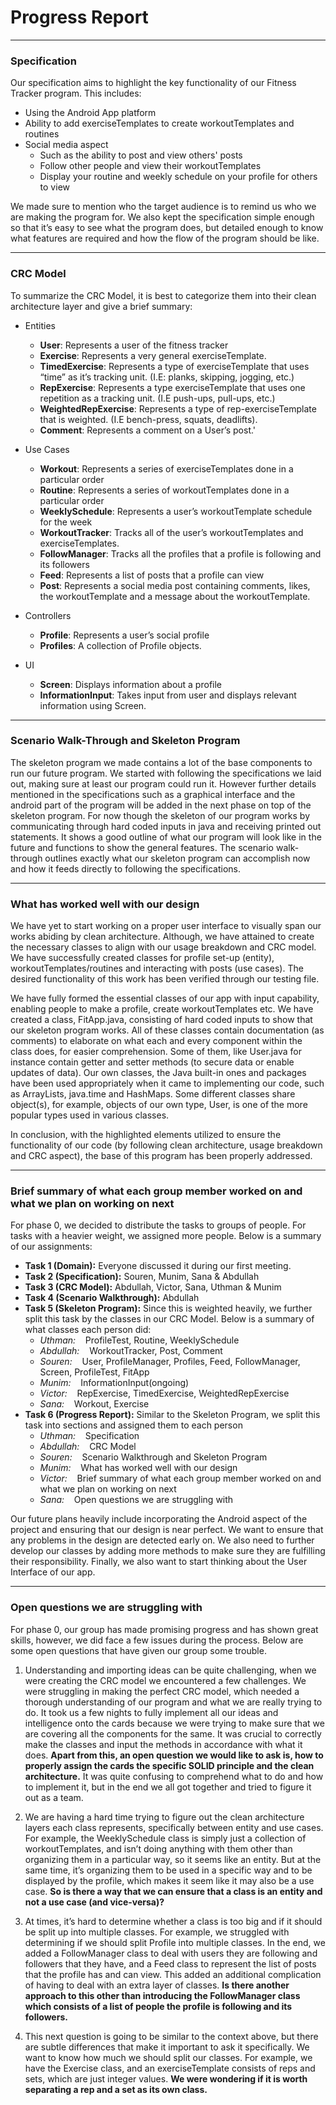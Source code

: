 # Progress Report

---
### Specification

Our specification aims to highlight the key functionality of our Fitness Tracker program. 
This includes: 
* Using the Android App platform
* Ability to add exerciseTemplates to create workoutTemplates and routines
* Social media aspect 
  * Such as the ability to post and view others' posts
  * Follow other people and view their workoutTemplates
  * Display your routine and weekly schedule on your profile for others to view

We made sure to mention who the target audience is to remind us who we are making 
the program for. We also kept the specification simple enough so that it’s easy to see
what the program does, but detailed enough to know what features are required and how
the flow of the program should be like.

---
### CRC Model

To summarize the CRC Model, it is best to categorize them into their clean architecture 
layer and give a brief summary:
* Entities
  * **User**: Represents a user of the fitness tracker 
  * **Exercise**: Represents a very general exerciseTemplate. 
  * **TimedExercise**: Represents a type of exerciseTemplate that uses “time” as it’s tracking unit.
(I.E: planks, skipping, jogging, etc.)
  * **RepExercise**: Represents a type exerciseTemplate that uses one repetition as a tracking unit.
(I.E push-ups, pull-ups, etc.)
  * **WeightedRepExercise**: Represents a type of rep-exerciseTemplate that is weighted. 
(I.E bench-press, squats, deadlifts). 
  * **Comment**: Represents a comment on a User’s post.'

* Use Cases
  * **Workout**: Represents a series of exerciseTemplates done in a particular order 
  * **Routine**: Represents a series of workoutTemplates done in a particular order 
  * **WeeklySchedule**: Represents a user’s workoutTemplate schedule for the week 
  * **WorkoutTracker**: Tracks all of the user’s workoutTemplates and exerciseTemplates. 
  * **FollowManager**: Tracks all the profiles that a profile is following and its followers
  * **Feed**: Represents a list of posts that a profile can view
  * **Post**: Represents a social media post containing comments, likes, the workoutTemplate and 
a message about the workoutTemplate.

* Controllers 
  * **Profile**: Represents a user’s social profile 
  * **Profiles**: A collection of Profile objects.
  
* UI
  * **Screen**: Displays information about a profile 
  * **InformationInput**: Takes input from user and displays relevant information using Screen.

---
### Scenario Walk-Through and Skeleton Program
The skeleton program we made contains a lot of the base components to run our future 
program. We started with following the specifications we laid out, making sure at least 
our program could run it. However further details mentioned in the specifications such
as a graphical interface and the android part of the program will be added in the 
next phase on top of the skeleton program. For now though the skeleton of our program 
works by communicating through hard coded inputs in java and receiving printed out 
statements. It shows a good outline of what our program will look like in the future and 
functions to show the general features. The scenario walk-through outlines exactly what 
our skeleton program can accomplish now and how it feeds directly to following the 
specifications.

---
### What has worked well with our design
We have yet to start working on a proper user interface to visually span our works abiding
by clean architecture. Although, we have attained to create the necessary classes to align
with our usage breakdown and CRC model. We have successfully created classes for profile
set-up (entity), workoutTemplates/routines and interacting with posts (use cases). The desired
functionality of this work has been verified through our testing file.

We have fully formed the essential classes of our app with input capability, 
enabling people to make a profile, create workoutTemplates etc. We have created a class, 
FitApp.java, consisting of hard coded inputs to show that our skeleton program works.
All of these classes contain documentation (as comments) to elaborate on what each and 
every component within the class does, for easier comprehension. Some of them, like 
User.java for instance contain getter and setter methods (to secure data or enable 
updates of data). Our own classes, the Java built-in ones and packages have been used 
appropriately when it came to implementing our code, such as ArrayLists, java.time and 
HashMaps. Some different classes share object(s), for example, objects of our own type, 
User, is one of the more popular types used in various classes.

In conclusion, with the highlighted elements utilized to ensure the functionality of our 
code (by following clean architecture, usage breakdown and CRC aspect), the base of this 
program has been properly addressed.


---
### Brief summary of what each group member worked on and what we plan on working on next
For phase 0, we decided to distribute the tasks to groups of people. For tasks with a 
heavier weight, we assigned more people. Below is a summary of our assignments:
* __Task 1 (Domain):__ Everyone discussed it during our first meeting.
* __Task 2 (Specification):__ Souren, Munim, Sana & Abdullah
* __Task 3 (CRC Model):__ Abdullah, Victor, Sana, Uthman & Munim
* __Task 4 (Scenario Walkthrough):__ Abdullah
* __Task 5 (Skeleton Program):__ Since this is weighted heavily, we further split this task
by the classes in our CRC Model. Below is a summary of what classes each person did:
  * _Uthman:_ &nbsp;&nbsp; ProfileTest, Routine, WeeklySchedule
  * _Abdullah:_ &nbsp;&nbsp; WorkoutTracker, Post, Comment
  * _Souren:_ &nbsp;&nbsp; User, ProfileManager, Profiles, Feed, FollowManager, Screen, ProfileTest, FitApp
  * _Munim:_ &nbsp;&nbsp; InformationInput(ongoing)
  * _Victor:_ &nbsp;&nbsp; RepExercise, TimedExercise, WeightedRepExercise
  * _Sana:_ &nbsp;&nbsp; Workout, Exercise
* __Task 6 (Progress Report):__ Similar to the Skeleton Program, we split this task
into sections and assigned them to each person
  * _Uthman:_ &nbsp;&nbsp; Specification
  * _Abdullah:_ &nbsp;&nbsp; CRC Model
  * _Souren:_ &nbsp;&nbsp; Scenario Walkthrough and Skeleton Program
  * _Munim:_ &nbsp;&nbsp; What has worked well with our design
  * _Victor:_ &nbsp;&nbsp; Brief summary of what each group member worked on and what we plan on 
working on next
  * _Sana:_ &nbsp;&nbsp; Open questions we are struggling with

Our future plans heavily include incorporating the Android aspect of the project and ensuring
that our design is near perfect. We want to ensure that any problems in the design are
detected early on. We also need to further develop our classes by adding more methods to
make sure they are fulfilling their responsibility. Finally, we also want to start thinking
about the User Interface of our app.

---
### Open questions we are struggling with
For phase 0, our group has made promising  progress and has shown great skills, 
however, we did face a few issues during the process. Below are some open questions 
that have given our group some trouble.

1. Understanding and importing ideas can be quite challenging, when we were creating 
the CRC model we encountered a few challenges. We were struggling in making the 
perfect CRC model, which needed a thorough understanding of our program and what 
we are really trying to do. It took us a few nights to fully implement all our ideas 
and intelligence onto the cards because we were trying to make sure that we are covering 
all the components for the same. It was crucial to correctly make the classes and 
input the methods in accordance with what it does. __Apart from this, an open question
we would like to ask is, how to properly assign the cards the specific SOLID principle 
and the clean architecture.__ It was quite confusing to comprehend what to do and how to 
implement it, but in the end we all got together and tried to figure it out as a team.  


2. We are having a hard time trying to figure out the clean architecture layers each
class represents, specifically between entity and use cases. For example, the 
WeeklySchedule class is simply just a collection of workoutTemplates, and isn’t doing anything
with them other than organizing them in a particular way, so it seems like an entity. 
But at the same time, it’s organizing them to be used in a specific way and to be displayed
by the profile, which makes it seem like it may also be a use case. __So is there a way that
we can ensure that a class is an entity and not a use case (and vice-versa)?__


3. At times, it’s hard to determine whether a class is too big and if it should be 
split up into multiple classes. For example, we struggled with determining if we should
split Profile into multiple classes. In the end, we added a FollowManager class to deal
with users they are following and followers that they have, and a Feed class to represent
the list of posts that the profile has and can view. This added an additional complication
of having to deal with an extra layer of classes. __Is there another approach to this other
than introducing the FollowManager class which consists of a list of people the profile is
following and its followers.__


4. This next question is going to be similar to the context above, but there are subtle
differences that make it important to ask it specifically. We want to know how much we
should split our classes. For example, we have the Exercise class, and an exerciseTemplate consists
of reps and sets, which are just integer values. __We were wondering if it is worth 
separating a rep and a set as its own class.__


